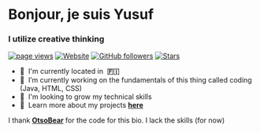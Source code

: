<h1 align="left" id="yvaristil-title">Bonjour, je suis Yusuf</h1>
<h3 align="left">I utilize creative thinking </h3>

[![page views](https://komarev.com/ghpvc/?username=yvaristil&label=profile+views)](https://github.com/yvaristil/yvaristil)
[![Website](https://img.shields.io/website?url=https%3A%2F%2Fotso.veistera.com)](https://linktr.ee/yvaristil)
[![GitHub followers](https://img.shields.io/github/followers/yvaristil?style=flat&logo=github)](https://github.com/yvaristil?tab=followers)
[![Stars](https://img.shields.io/github/stars/yvaristil?style=flat&logo=github)](https://github.com/yvaristil?tab=stars)

<!--
<a href="#otsobear-title">
<img src="https://github-readme-stats.vercel.app/api?username=otsobear&show_icons=true&theme=dark" alt="otsobear" align="right" />
</a>
-->
- :red_circle: &nbsp;I'm currently located in &nbsp;**🇫🇮**
- :red_circle: &nbsp;I’m currently working on the fundamentals of this thing called coding (Java, HTML, CSS)
- :red_circle: &nbsp;I'm looking to grow my technical skills
- :red_circle: &nbsp;Learn more about my projects **<a href="https://linktr.ee/yvaristil" target="_blank">here</a>**


I thank **<a href="https://github.com/OtsoBear" target="_blank">OtsoBear</a>** for the code for this bio. I lack the skills (for now)

